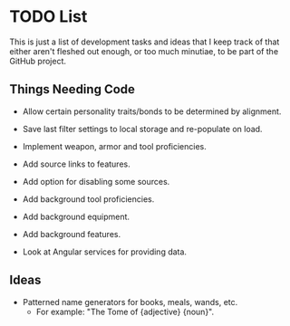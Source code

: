 # TODO List

This is just a list of development tasks and ideas that I keep track of that either aren't fleshed out enough, or too much minutiae, to be part of the GitHub project.

## Things Needing Code

* Allow certain personality traits/bonds to be determined by alignment.
* Save last filter settings to local storage and re-populate on load.
* Implement weapon, armor and tool proficiencies.
* Add source links to features.
* Add option for disabling some sources.
* Add background tool proficiencies.
* Add background equipment.
* Add background features.

* Look at Angular services for providing data.

## Ideas

* Patterned name generators for books, meals, wands, etc.
  * For example: "The Tome of {adjective} {noun}".
